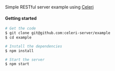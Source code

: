 
Simple RESTful server example using [Celeri](https://github.com/celeri-server/http-server)

#### Getting started

```bash
# Get the code
$ git clone git@github.com:celeri-server/example
$ cd example

# Install the dependencies
$ npm install

# Start the server
$ npm start
```
